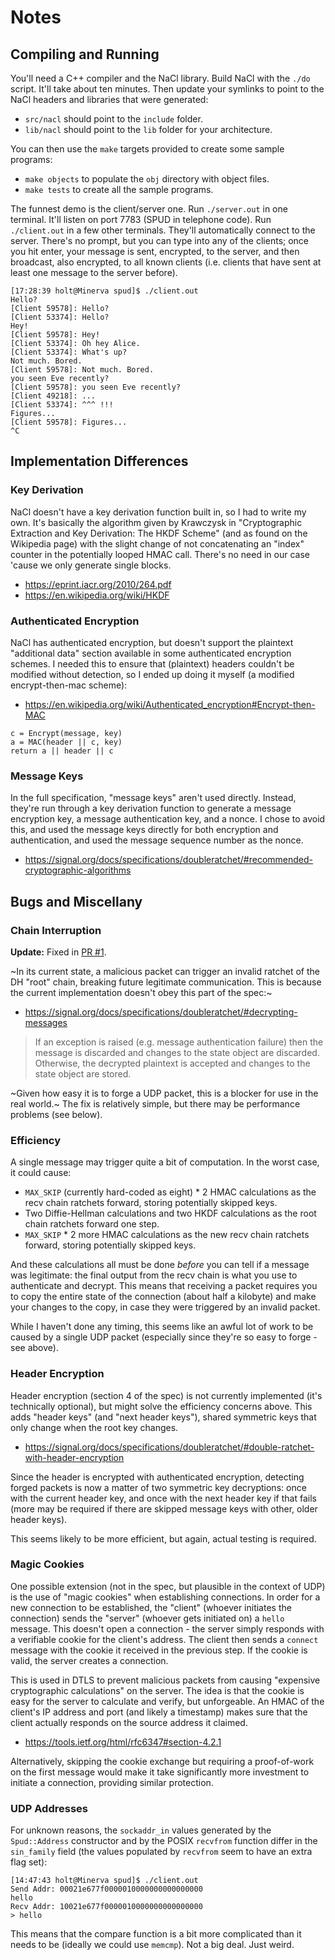 # Notes

## Compiling and Running

You'll need a C++ compiler and the NaCl library.  Build NaCl with the `./do`
script.  It'll take about ten minutes.  Then update your symlinks to point to
the NaCl headers and libraries that were generated:
 - `src/nacl` should point to the `include` folder.
 - `lib/nacl` should point to the `lib` folder for your architecture.

You can then use the `make` targets provided to create some sample programs:
 - `make objects` to populate the `obj` directory with object files.
 - `make tests` to create all the sample programs.

The funnest demo is the client/server one.  Run `./server.out` in one terminal.
It'll listen on port 7783 (SPUD in telephone code).  Run `./client.out` in a few
other terminals.  They'll automatically connect to the server.  There's no
prompt, but you can type into any of the clients; once you hit enter, your
message is sent, encrypted, to the server, and then broadcast, also encrypted,
to all known clients (i.e. clients that have sent at least one message to the
server before).

```
[17:28:39 holt@Minerva spud]$ ./client.out
Hello?
[Client 59578]: Hello?
[Client 53374]: Hello?
Hey!
[Client 59578]: Hey!
[Client 53374]: Oh hey Alice.
[Client 53374]: What's up?
Not much. Bored.
[Client 59578]: Not much. Bored.
you seen Eve recently?
[Client 59578]: you seen Eve recently?
[Client 49218]: ...
[Client 53374]: ^^^ !!!
Figures...
[Client 59578]: Figures...
^C
```


## Implementation Differences

### Key Derivation

NaCl doesn't have a key derivation function built in, so I had to write my own.
It's basically the algorithm given by Krawczysk in "Cryptographic Extraction and
Key Derivation: The HKDF Scheme" (and as found on the Wikipedia page) with the
slight change of not concatenating an "index" counter in the potentially looped
HMAC call.  There's no need in our case 'cause we only generate single blocks.
 - https://eprint.iacr.org/2010/264.pdf
 - https://en.wikipedia.org/wiki/HKDF


### Authenticated Encryption

NaCl has authenticated encryption, but doesn't support the plaintext "additional
data" section available in some authenticated encryption schemes.  I needed this
to ensure that (plaintext) headers couldn't be modified without detection, so I
ended up doing it myself (a modified encrypt-then-mac scheme):
 - https://en.wikipedia.org/wiki/Authenticated_encryption#Encrypt-then-MAC

```
c = Encrypt(message, key)
a = MAC(header || c, key)
return a || header || c
```


### Message Keys

In the full specification, "message keys" aren't used directly. Instead, they're
run through a key derivation function to generate a message encryption key, a
message authentication key, and a nonce.  I chose to avoid this, and used the
message keys directly for both encryption and authentication, and used the
message sequence number as the nonce.
 - https://signal.org/docs/specifications/doubleratchet/#recommended-cryptographic-algorithms


## Bugs and Miscellany

### Chain Interruption

**Update:** Fixed in [PR #1](https://github.com/xavierholt/spud/pull/1).

~In its current state, a malicious packet can trigger an invalid ratchet of the
DH "root" chain, breaking future legitimate communication.  This is because the
current implementation doesn't obey this part of the spec:~
 - https://signal.org/docs/specifications/doubleratchet/#decrypting-messages

> If an exception is raised (e.g. message authentication failure) then the
> message is discarded and changes to the state object are discarded. Otherwise,
> the decrypted plaintext is accepted and changes to the state object are stored.

~Given how easy it is to forge a UDP packet, this is a blocker for use in the
real world.~  The fix is relatively simple, but there may be performance
problems (see below).


### Efficiency

A single message may trigger quite a bit of computation.  In the worst case, it
could cause:
 - `MAX_SKIP` (currently hard-coded as eight) * 2 HMAC calculations as the recv
   chain ratchets forward, storing potentially skipped keys.
 - Two Diffie-Hellman calculations and two HKDF calculations as the root chain
   ratchets forward one step.
 - `MAX_SKIP` * 2 more HMAC calculations as the new recv chain ratchets forward,
   storing potentially skipped keys.

And these calculations all must be done _before_ you can tell if a message was
legitimate: the final output from the recv chain is what you use to authenticate
and decrypt.  This means that receiving a packet requires you to copy the entire
state of the connection (about half a kilobyte) and make your changes to the
copy, in case they were triggered by an invalid packet.

While I haven't done any timing, this seems like an awful lot of work to be
caused by a single UDP packet (especially since they're so easy to forge - see
above).


### Header Encryption

Header encryption (section 4 of the spec) is not currently implemented (it's
technically optional), but might solve the efficiency concerns above.  This adds
"header keys" (and "next header keys"), shared symmetric keys that only change
when the root key changes.
 - https://signal.org/docs/specifications/doubleratchet/#double-ratchet-with-header-encryption

Since the header is encrypted with authenticated encryption, detecting forged
packets is now a matter of two symmetric key decryptions: once with the current
header key, and once with the next header key if that fails (more may be
required if there are skipped message keys with other, older header keys).

This seems likely to be more efficient, but again, actual testing is required.


### Magic Cookies

One possible extension (not in the spec, but plausible in the context of UDP) is
the use of "magic cookies" when establishing connections.  In order for a new
connection to be established, the "client" (whoever initiates the connection)
sends the "server" (whoever gets initiated on) a `hello` message.  This doesn't
open a connection - the server simply responds with a verifiable cookie for the
client's address.  The client then sends a `connect` message with the cookie it
received in the previous step.  If the cookie is valid, the server creates a
connection.

This is used in DTLS to prevent malicious packets from causing "expensive
cryptographic calculations" on the server.  The idea is that the cookie is easy
for the server to calculate and verify, but unforgeable. An HMAC of the client's
IP address and port (and likely a timestamp) makes sure that the client actually
responds on the source address it claimed.
 - https://tools.ietf.org/html/rfc6347#section-4.2.1

Alternatively, skipping the cookie exchange but requiring a proof-of-work on the
first message would make it take significantly more investment to initiate a
connection, providing similar protection.


### UDP Addresses

For unknown reasons, the `sockaddr_in` values generated by the `Spud::Address`
constructor and by the POSIX `recvfrom` function differ in the `sin_family`
field (the values populated by `recvfrom` seem to have an extra flag set):

```
[14:47:43 holt@Minerva spud]$ ./client.out
Send Addr: 00021e677f0000010000000000000000
hello
Recv Addr: 10021e677f0000010000000000000000
> hello
```

This means that the compare function is a bit more complicated than it needs to
be (ideally we could use `memcmp`).  Not a big deal.  Just weird.
